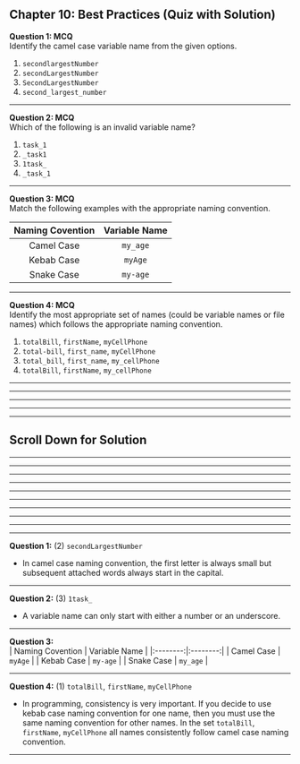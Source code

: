 ## Chapter 10: Best Practices (Quiz with Solution)     

__Question 1: MCQ__     
Identify the camel case variable name from the given options. 
1. `secondlargestNumber`
2. `secondLargestNumber` 
3. `SecondLargestNumber` 
4. `second_largest_number` 

----

__Question 2: MCQ__     
Which of the following is an invalid variable name?
1. `task_1`
2. `_task1`
3. `1task_`
4. `_task_1`

----

__Question 3: MCQ__     
Match the following examples with the appropriate naming convention. 

| Naming Covention | Variable Name | 
|:--------:|:--------:| 
| Camel Case  | `my_age` | 
| Kebab Case  |  `myAge` | 
| Snake Case  |  `my-age` | 

----

__Question 4: MCQ__     
Identify the most appropriate set of names (could be variable names or file names) which follows the appropriate naming convention. 
1. `totalBill`, `firstName`, `myCellPhone` 
2. `total-bill`, `first_name`, `myCellPhone` 
3. `total_bill`, `first_name`, `my_cellPhone` 
4. `totalBill`, `firstName`, `my_cellPhone` 

---- 
----
----
----
----

## Scroll Down for Solution 
----
----
----
----
----
----
----
----
----
----
__Question 1:__ (2) `secondLargestNumber`   
- In camel case naming convention, the first letter is always small but subsequent attached words always start in the capital.    

---- 
__Question 2:__ (3) `1task_`  
- A variable name can only start with either a number or an underscore.    

---- 
__Question 3:__  
| Naming Covention | Variable Name | 
|:--------:|:--------:| 
| Camel Case  | `myAge` | 
| Kebab Case  |  `my-age` | 
| Snake Case  |  `my_age` |  

---- 
__Question 4:__ (1) `totalBill`, `firstName`, `myCellPhone`   
- In programming, consistency is very important. If you decide to use kebab case naming convention for one name, then you must use the same naming convention for other names. In the set `totalBill`, `firstName`, `myCellPhone` all names consistently follow camel case naming convention.    

---- 
